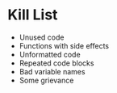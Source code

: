 Kill List
=========
* Unused code
* Functions with side effects
* Unformatted code
* Repeated code blocks
* Bad variable names
* Some grievance
